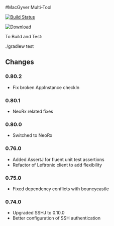 #MacGyver Multi-Tool


[![Build Status](http://ci.macgyver.io/buildStatus/icon?job=macgyver-ci)](http://ci.macgyver.io/job/macgyver-ci/)

[ ![Download](https://api.bintray.com/packages/robschoening/io-macgyver/io-macgyver/images/download.png) ](https://bintray.com/robschoening/io-macgyver/io-macgyver/_latestVersion)

To Build and Test:

./gradlew test


## Changes

### 0.80.2
* Fix broken AppInstance checkIn

### 0.80.1
* NeoRx related fixes

### 0.80.0
* Switched to NeoRx

### 0.76.0
* Added AssertJ for fluent unit test assertions
* Refactor of Leftronic client to add flexibility

### 0.75.0
* Fixed dependency conflicts with bouncycastle 

### 0.74.0
* Upgraded SSHJ to 0.10.0
* Better configuration of SSH authentication




